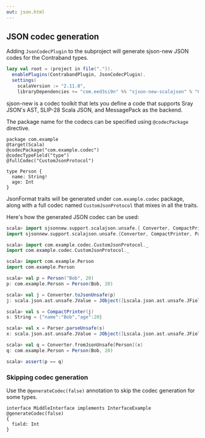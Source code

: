 ```yaml
---
out: json.html
---
```


JSON codec generation
---------------------


Adding `JsonCodecPlugin` to the subproject will generate sjson-new JSON codes for the Contraband types.

```scala
lazy val root = (project in file(".")).
  enablePlugins(ContrabandPlugin, JsonCodecPlugin).
  settings(
    scalaVersion := "2.11.8",
    libraryDependencies += "com.eed3si9n" %% "sjson-new-scalajson" % "0.4.1" )
```

sjson-new is a codec toolkit that lets you define a code that supports Sray JSON's AST, SLIP-28 Scala JSON, and MessagePack as the backend.

The package name for the codecs can be specified using `@codecPackage` directive.

```
package com.example
@target(Scala)
@codecPackage("com.example.codec")
@codecTypeField("type")
@fullCodec("CustomJsonProtocol")

type Person {
  name: String!
  age: Int
}
```

JsonFormat traits will be generated under `com.example.codec` package, along with a full codec named `CustomJsonProtocol` that mixes in all the traits.

Here's how the generated JSON codec can be used:

```scala
scala> import sjsonnew.support.scalajson.unsafe.{ Converter, CompactPrinter, Parser }
import sjsonnew.support.scalajson.unsafe.{Converter, CompactPrinter, Parser}

scala> import com.example.codec.CustomJsonProtocol._
import com.example.codec.CustomJsonProtocol._

scala> import com.example.Person
import com.example.Person

scala> val p = Person("Bob", 20)
p: com.example.Person = Person(Bob, 20)

scala> val j = Converter.toJsonUnsafe(p)
j: scala.json.ast.unsafe.JValue = JObject([Lscala.json.ast.unsafe.JField;@6731ad72)

scala> val s = CompactPrinter(j)
s: String = {"name":"Bob","age":20}

scala> val x = Parser.parseUnsafe(s)
x: scala.json.ast.unsafe.JValue = JObject([Lscala.json.ast.unsafe.JField;@7331f7f8)

scala> val q = Converter.fromJsonUnsafe[Person](x)
q: com.example.Person = Person(Bob, 20)

scala> assert(p == q)
```

### Skipping codec generation

Use the `@generateCodec(false)` annotation to skip the codec generation for some types.

```
interface MiddleInterface implements InterfaceExample
@generateCodec(false)
{
  field: Int
}
```
